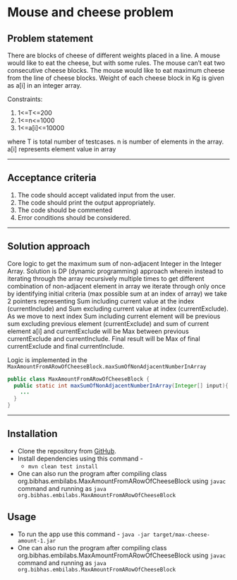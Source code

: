 
# Mouse and cheese problem

## Problem statement

There are blocks of cheese of different weights placed in a line. A mouse would like to eat the cheese, but with some rules. The mouse can’t eat two consecutive cheese blocks. The mouse would like to eat maximum cheese from the line of cheese blocks. Weight of each cheese block in Kg is given as a[i] in an integer array.

Constraints:

1. 1<=T<=200 
2. 1<=n<=1000
3. 1<=a[i]<=10000

where T is total number of testcases.
n is number of elements in the array. 
a[i] represents element value in array

-----

## Acceptance criteria

1. The code should accept validated input from the user.
2. The code should print the output appropriately.
3. The code should be commented
4. Error conditions should be considered.

-----

## Solution approach

Core logic to get the maximum sum of non-adjacent Integer in the Integer Array.
Solution is DP (dynamic programming) approach wherein instead to iterating through the array recursively
multiple times to get different combination of non-adjacent element in array we iterate through only once
by identifying initial criteria (max possible sum at an index of array)
we take 2 pointers representing Sum including current value at the index (currentInclude) and
Sum excluding current value at index (currentExclude).
As we move to next index Sum including current element will be previous sum excluding previous
element (currentExclude) and sum of current element a[i]  and currentExclude will be Max between
previous currentExclude and currentInclude.
Final result will be Max of final currentExclude and final currentInclude.

Logic is implemented in the `MaxAmountFromARowOfCheeseBlock.maxSumOfNonAdjacentNumberInArray`

```java
public class MaxAmountFromARowOfCheeseBlock {
  public static int maxSumOfNonAdjacentNumberInArray(Integer[] input){
    ...
  }
}
```

-----

## Installation

* Clone the repository from [GitHub](https://github.com/bibhas248/bibhas-embilabs.git).
* Install dependencies using this command -
    * `mvn clean test install`
* One can also run the program  after compiling class 
   org.bibhas.embilabs.MaxAmountFromARowOfCheeseBlock
  using `javac` command and running as
    `java org.bibhas.embilabs.MaxAmountFromARowOfCheeseBlock`

## Usage

* To run the app use this command - `java -jar target/max-cheese-amount-1.jar`
* One can also run the program  after compiling class
  org.bibhas.embilabs.MaxAmountFromARowOfCheeseBlock
  using `javac` command and running as
  `java org.bibhas.embilabs.MaxAmountFromARowOfCheeseBlock`